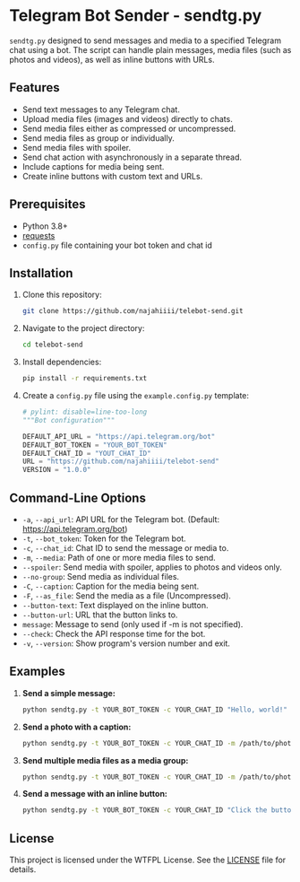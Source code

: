 
# Telegram Bot Sender - sendtg.py

`sendtg.py` designed to send messages and media to a specified Telegram chat using a bot. The script can handle plain messages, media files (such as photos and videos), as well as inline buttons with URLs.

## Features

- Send text messages to any Telegram chat.
- Upload media files (images and videos) directly to chats.
- Send media files either as compressed or uncompressed.
- Send media files as group or individually.
- Send media files with spoiler.
- Send chat action with asynchronously in a separate thread.
- Include captions for media being sent.
- Create inline buttons with custom text and URLs.

## Prerequisites

- Python 3.8+
- [requests](https://pypi.org/project/requests/)
- `config.py` file containing your bot token and chat id

## Installation

1. Clone this repository:

    ```bash
    git clone https://github.com/najahiiii/telebot-send.git
    ```

2. Navigate to the project directory:

    ```bash
    cd telebot-send
    ```

3. Install dependencies:

    ```bash
    pip install -r requirements.txt
    ```

4. Create a `config.py` file using the `example.config.py` template:

   ```python
   # pylint: disable=line-too-long
   """Bot configuration"""

   DEFAULT_API_URL = "https://api.telegram.org/bot"
   DEFAULT_BOT_TOKEN = "YOUR_BOT_TOKEN"
   DEFAULT_CHAT_ID = "YOUT_CHAT_ID"
   URL = "https://github.com/najahiiii/telebot-send"
   VERSION = "1.0.0"
   ```

## Command-Line Options

- `-a`, `--api_url`: API URL for the Telegram bot. (Default: <https://api.telegram.org/bot>)
- `-t`, `--bot_token`: Token for the Telegram bot.
- `-c`, `--chat_id`: Chat ID to send the message or media to.
- `-m`, `--media`: Path of one or more media files to send.
- `--spoiler`: Send media with spoiler, applies to photos and videos only.
- `--no-group`: Send media as individual files.
- `-C`, `--caption`: Caption for the media being sent.
- `-F`, `--as_file`: Send the media as a file (Uncompressed).
- `--button-text`: Text displayed on the inline button.
- `--button-url`: URL that the button links to.
- `message`: Message to send (only used if -m is not specified).
- `--check`: Check the API response time for the bot.
- `-v`, `--version`: Show program's version number and exit.

## Examples

1. **Send a simple message:**

   ```bash
   python sendtg.py -t YOUR_BOT_TOKEN -c YOUR_CHAT_ID "Hello, world!"
   ```

2. **Send a photo with a caption:**

   ```bash
   python sendtg.py -t YOUR_BOT_TOKEN -c YOUR_CHAT_ID -m /path/to/photo.jpg --caption "Check out this photo!"
   ```

3. **Send multiple media files as a media group:**

   ```bash
   python sendtg.py -t YOUR_BOT_TOKEN -c YOUR_CHAT_ID -m /path/to/photo1.jpg /path/to/photo2.jpg ...
   ```

4. **Send a message with an inline button:**

   ```bash
   python sendtg.py -t YOUR_BOT_TOKEN -c YOUR_CHAT_ID "Click the button below:" --button-text "PornHub" --button-url "https://pornhub.com"
   ```

## License

This project is licensed under the WTFPL License. See the [LICENSE](LICENSE) file for details.
